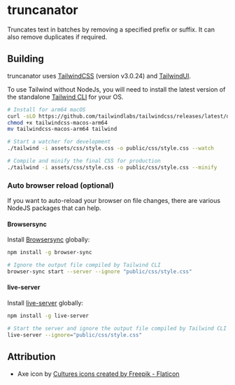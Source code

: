 # truncanator

Truncates text in batches by removing a specified prefix or suffix.
It can also remove duplicates if required.

## Building

truncanator uses [TailwindCSS](https://tailwindcss.com/) (version v3.0.24) and [TailwindUI](https://tailwindui.com/).

To use Tailwind without NodeJs, you will need to install the latest version of the standalone [Tailwind CLI](https://github.com/tailwindlabs/tailwindcss/releases/latest) for your OS.

```bash
# Install for arm64 macOS
curl -sLO https://github.com/tailwindlabs/tailwindcss/releases/latest/download/tailwindcss-macos-arm64
chmod +x tailwindcss-macos-arm64
mv tailwindcss-macos-arm64 tailwind

# Start a watcher for development
./tailwind -i assets/css/style.css -o public/css/style.css --watch

# Compile and minify the final CSS for production
./tailwind -i assets/css/style.css -o public/css/style.css --minify
```

### Auto browser reload (optional)

If you want to auto-reload your browser on file changes, there are various NodeJS packages that can help.

#### Browsersync

Install [Browsersync](https://browsersync.io/) globally:

```bash
npm install -g browser-sync

# Ignore the output file compiled by Tailwind CLI
browser-sync start --server --ignore "public/css/style.css"
```

#### live-server

Install [live-server](http://tapiov.net/live-server/) globally:

```bash
npm install -g live-server

# Start the server and ignore the output file compiled by Tailwind CLI
live-server --ignore="public/css/style.css"
```

## Attribution

* Axe icon by [Cultures icons created by Freepik - Flaticon](https://www.flaticon.com/free-icons/cultures)
